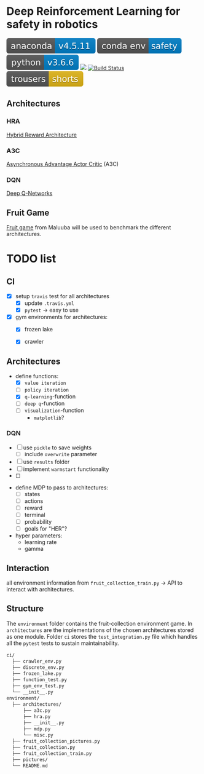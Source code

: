 # Deep Reinforcement Learning for safety in robotics
![](badges/anaconda-v4.5.11-blue.svg)
![](badges/conda_env-safety-blue.svg)
![](badges/python-v3.6.6-blue.svg)
![](badges/Ubuntu-16.04.svg)
[![Build Status](https://travis-ci.com/ipa-mae-ma/safety.svg?branch=master)](https://travis-ci.com/ipa-mae-ma/safety)
![](badges/trousers-shorts-yellow.svg)

## Architectures
### HRA
[Hybrid Reward Architecture](http://arxiv.org/abs/1706.04208)

### A3C
[Asynchronous Advantage Actor Critic](http://arxiv.org/abs/1602.01783) (A3C)

### DQN
[Deep Q-Networks](https://www.nature.com/articles/nature14236.pdf)

## Fruit Game
[Fruit game](https://github.com/Maluuba/hra) from Maluuba will be used to benchmark the different architectures.

# TODO list

## CI
- [x] setup `travis` test for all architectures
  - [x] update `.travis.yml`
  - [x] `pytest` $\rightarrow$ easy to use

- [x] gym environments for architectures:
  - [x] frozen lake
  - [x] crawler


## Architectures
- define functions:
  - [x] `value iteration`
  - [ ] `policy iteration`
  - [x] `q-learning`-function
  - [ ] `deep q`-function
  - [ ] `visualization`-function
    - `matplotlib`?

### DQN

- [ ] use `pickle` to save weights
  - [ ] include `overwrite` parameter
- [ ] use `results` folder
- [ ] implement `warmstart` functionality
- [ ]

- define MDP to pass to architectures:
  - [ ] states
  - [ ] actions
  - [ ] reward
  - [ ] terminal
  - [ ] probability
  - [ ] goals for "HER"?

- hyper parameters:
  - learning rate
  - gamma

## Interaction
all environment information from `fruit_collection_train.py` $\rightarrow$ API to interact with architectures.


## Structure
The `environment` folder contains the fruit-collection environment game. In `architectures` are the implementations of the chosen architectures stored as one module.
Folder `ci` stores the `test_integration.py` file which handles all the `pytest` tests to sustain maintainability.

```text
ci/
  ├── crawler_env.py
  ├── discrete_env.py
  ├── frozen_lake.py
  ├── function_test.py
  ├── gym_env_test.py
  └── __init__.py
environment/
  ├── architectures/
      ├── a3c.py
      ├── hra.py
      ├── __init__.py
      ├── mdp.py
      └── misc.py
  ├── fruit_collection_pictures.py
  ├── fruit_collection.py
  ├── fruit_collection_train.py
  ├── pictures/
  └── README.md
```
